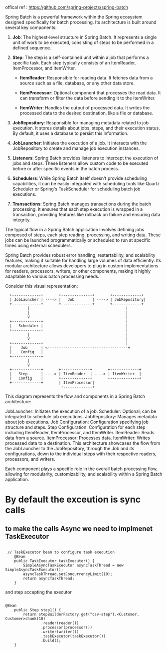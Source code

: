 offical  ref : https://github.com/spring-projects/spring-batch

Spring Batch is a powerful framework within the Spring ecosystem designed specifically for batch processing. Its architecture is built around several key components:

1. **Job**: The highest-level structure in Spring Batch. It represents a single unit of work to be executed, consisting of steps to be performed in a defined sequence.

2. **Step**: The step is a self-contained unit within a job that performs a specific task. Each step typically consists of an ItemReader, ItemProcessor, and ItemWriter.

    - **ItemReader**: Responsible for reading data. It fetches data from a source such as a file, database, or any other data store.
    
    - **ItemProcessor**: Optional component that processes the read data. It can transform or filter the data before sending it to the ItemWriter.
    
    - **ItemWriter**: Handles the output of processed data. It writes the processed data to the desired destination, like a file or database.

3. **JobRepository**: Responsible for managing metadata related to job execution. It stores details about jobs, steps, and their execution status. By default, it uses a database to persist this information.

4. **JobLauncher**: Initiates the execution of a job. It interacts with the JobRepository to create and manage job execution instances.

5. **Listeners**: Spring Batch provides listeners to intercept the execution of jobs and steps. These listeners allow custom code to be executed before or after specific events in the batch process.

6. **Schedulers**: While Spring Batch itself doesn't provide scheduling capabilities, it can be easily integrated with scheduling tools like Quartz Scheduler or Spring's TaskScheduler for scheduling batch job executions.

7. **Transactions**: Spring Batch manages transactions during the batch processing. It ensures that each step execution is wrapped in a transaction, providing features like rollback on failure and ensuring data integrity.

The typical flow in a Spring Batch application involves defining jobs composed of steps, each step reading, processing, and writing data. These jobs can be launched programmatically or scheduled to run at specific times using external schedulers.

Spring Batch provides robust error handling, restartability, and scalability features, making it suitable for handling large volumes of data efficiently. Its modular architecture allows developers to plug in custom implementations for readers, processors, writers, or other components, making it highly adaptable to various batch processing needs.

Consider this visual representation:

```
  +-------------+       +--------------+       +-------------+
  | JobLauncher | ----> |   Job        | ----> | JobRepository|
  +-------------+       +--------------+       +-------------+
          |                                           |
          |                                           |
          V                                           |
  +-------------+                                     |
  |   Scheduler |                                     |
  +-------------+                                     |
          |                                           |
          V                                           |
  +-------------+                                     |
  |    Job      | <------------------------------------+
  |    Config   |
  +-------------+      
          |
          V
  +-------------+       +-------------+       +-------------+
  |   Step      | ----> | ItemReader  | ----> | ItemWriter  |
  |   Config    |       +-------------+       +-------------+
  +-------------+       | ItemProcessor|  
                         +-------------+

```

This diagram represents the flow and components in a Spring Batch architecture:

JobLauncher: Initiates the execution of a job.
Scheduler: Optional; can be integrated to schedule job executions.
JobRepository: Manages metadata about job executions.
Job Configuration: Configuration specifying job structure and steps.
Step Configuration: Configuration for each step including ItemReader, ItemProcessor, and ItemWriter.
ItemReader: Reads data from a source.
ItemProcessor: Processes data.
ItemWriter: Writes processed data to a destination.
This architecture showcases the flow from the JobLauncher to the JobRepository, through the Job and its configurations, down to the individual steps with their respective readers, processors, and writers.

Each component plays a specific role in the overall batch processing flow, allowing for modularity, customizability, and scalability within a Spring Batch application.


# By default the exceution is sync calls 

## to make the calls Async we need to implmenet TaskExecutor 

```

 // TaskExecutor bean to configure task execution
    @Bean
    public TaskExecutor taskExecutor() {
        SimpleAsyncTaskExecutor asyncTaskThread = new SimpleAsyncTaskExecutor();
        asyncTaskThread.setConcurrencyLimit(10);
        return asyncTaskThread;
    }

```

and step accepting the executor 

```

@Bean
    public Step step1() {
        return stepBuilderFactory.get("csv-step").<Customer, Customer>chunk(10)
                .reader(reader())
                .processor(processor())
                .writer(writer())
                .taskExecutor(taskExecutor())
                .build();
    }

```
